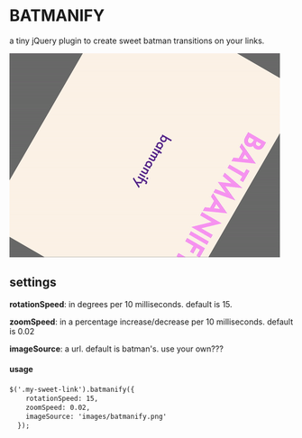 # BATMANIFY

a tiny jQuery plugin to create sweet batman transitions on your links.

![batmanify!](screenshot.gif)

## settings

__rotationSpeed__:  in degrees per 10 milliseconds.  default is 15.

__zoomSpeed__: in a percentage increase/decrease per 10 milliseconds.  default is 0.02

__imageSource__: a url.  default is batman's.  use your own???

#### usage
```
$('.my-sweet-link').batmanify({
    rotationSpeed: 15,
    zoomSpeed: 0.02,
    imageSource: 'images/batmanify.png'
  });

```
